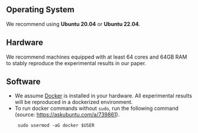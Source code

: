## Operating System
We recommend using **Ubuntu 20.04** or **Ubuntu 22.04**. 

## Hardware
We recommend machines equipped with at least 64 cores and 64GB RAM to stably reproduce the experimental results in our paper.

## Software
* We assume [Docker](https://docs.docker.com/engine/install/ubuntu/) is installed in your hardware. All experimental results will be reproduced in a dockerized environment.
* To run docker commands without ``sudo``, run the following command (source: https://askubuntu.com/a/739861).
  ```
   sudo usermod -aG docker $USER
  ```
